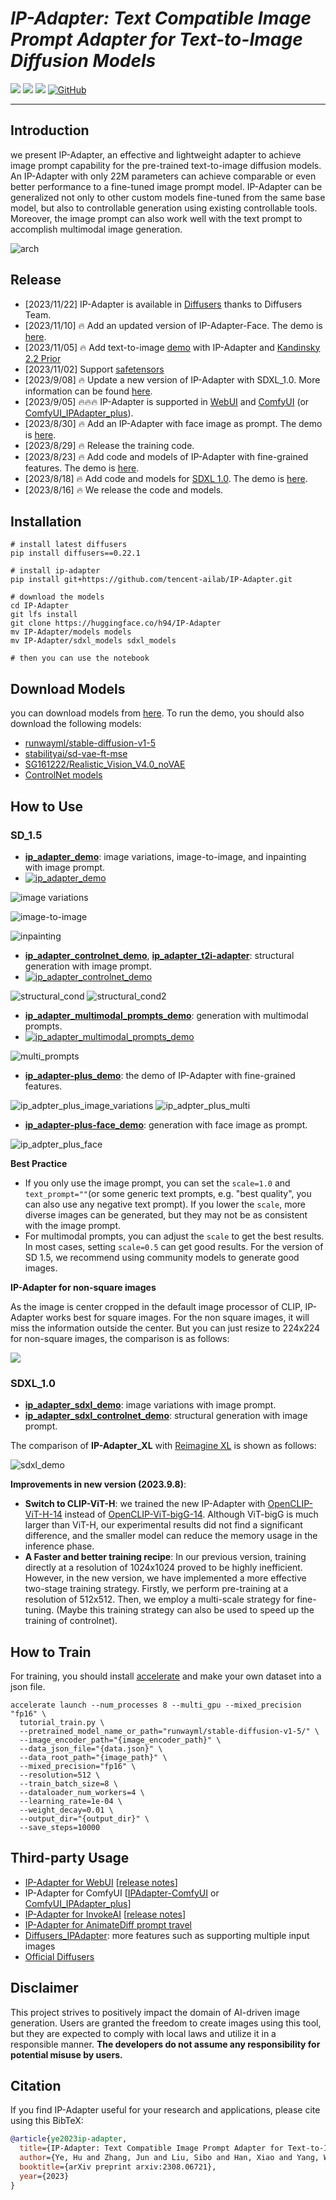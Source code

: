 # ___***IP-Adapter: Text Compatible Image Prompt Adapter for Text-to-Image Diffusion Models***___

<a href='https://ip-adapter.github.io'><img src='https://img.shields.io/badge/Project-Page-green'></a> 
<a href='https://arxiv.org/abs/2308.06721'><img src='https://img.shields.io/badge/Technique-Report-red'></a> 
<a href='https://huggingface.co/h94/IP-Adapter'><img src='https://img.shields.io/badge/%F0%9F%A4%97%20Hugging%20Face-Model-blue'></a>
[![GitHub](https://img.shields.io/github/stars/tencent-ailab/IP-Adapter?style=social)](https://github.com/tencent-ailab/IP-Adapter/)


---


## Introduction

we present IP-Adapter, an effective and lightweight adapter to achieve image prompt capability for the pre-trained text-to-image diffusion models. An IP-Adapter with only 22M parameters can achieve comparable or even better performance to a fine-tuned image prompt model. IP-Adapter can be generalized not only to other custom models fine-tuned from the same base model, but also to controllable generation using existing controllable tools. Moreover, the image prompt can also work well with the text prompt to accomplish multimodal image generation.

![arch](assets/figs/fig1.png)

## Release
- [2023/11/22] IP-Adapter is available in [Diffusers](https://github.com/huggingface/diffusers/pull/5713) thanks to Diffusers Team.
- [2023/11/10] 🔥 Add an updated version of IP-Adapter-Face. The demo is [here](ip_adapter-full-face_demo.ipynb).
- [2023/11/05] 🔥 Add text-to-image [demo](ip_adapter_t2i_demo.ipynb) with IP-Adapter and [Kandinsky 2.2 Prior](https://huggingface.co/kandinsky-community/kandinsky-2-2-prior)
- [2023/11/02] Support [safetensors](https://github.com/huggingface/safetensors)
- [2023/9/08] 🔥 Update a new version of IP-Adapter with SDXL_1.0. More information can be found [here](#sdxl_10).
- [2023/9/05] 🔥🔥🔥 IP-Adapter is supported in [WebUI](https://github.com/Mikubill/sd-webui-controlnet/discussions/2039) and [ComfyUI](https://github.com/laksjdjf/IPAdapter-ComfyUI) (or [ComfyUI_IPAdapter_plus](https://github.com/cubiq/ComfyUI_IPAdapter_plus)).
- [2023/8/30] 🔥 Add an IP-Adapter with face image as prompt. The demo is [here](ip_adapter-plus-face_demo.ipynb).
- [2023/8/29] 🔥 Release the training code.
- [2023/8/23] 🔥 Add code and models of IP-Adapter with fine-grained features. The demo is [here](ip_adapter-plus_demo.ipynb).
- [2023/8/18] 🔥 Add code and models for [SDXL 1.0](https://huggingface.co/stabilityai/stable-diffusion-xl-base-1.0). The demo is [here](ip_adapter_sdxl_demo.ipynb).
- [2023/8/16] 🔥 We release the code and models.


## Installation

```
# install latest diffusers
pip install diffusers==0.22.1

# install ip-adapter
pip install git+https://github.com/tencent-ailab/IP-Adapter.git

# download the models
cd IP-Adapter
git lfs install
git clone https://huggingface.co/h94/IP-Adapter
mv IP-Adapter/models models
mv IP-Adapter/sdxl_models sdxl_models

# then you can use the notebook
```

## Download Models

you can download models from [here](https://huggingface.co/h94/IP-Adapter). To run the demo, you should also download the following models:
- [runwayml/stable-diffusion-v1-5](https://huggingface.co/runwayml/stable-diffusion-v1-5)
- [stabilityai/sd-vae-ft-mse](https://huggingface.co/stabilityai/sd-vae-ft-mse)
- [SG161222/Realistic_Vision_V4.0_noVAE](https://huggingface.co/SG161222/Realistic_Vision_V4.0_noVAE)
- [ControlNet models](https://huggingface.co/lllyasviel)

## How to Use

### SD_1.5

- [**ip_adapter_demo**](ip_adapter_demo.ipynb): image variations, image-to-image, and inpainting with image prompt.
- [![**ip_adapter_demo**](https://colab.research.google.com/assets/colab-badge.svg)](https://colab.research.google.com/github/tencent-ailab/IP-Adapter/blob/main/ip_adapter_demo.ipynb) 

![image variations](assets/demo/image_variations.jpg)

![image-to-image](assets/demo/image-to-image.jpg)

![inpainting](assets/demo/inpainting.jpg)

- [**ip_adapter_controlnet_demo**](ip_adapter_controlnet_demo_new.ipynb), [**ip_adapter_t2i-adapter**](ip_adapter_t2i-adapter_demo.ipynb): structural generation with image prompt.
- [![**ip_adapter_controlnet_demo**](https://colab.research.google.com/assets/colab-badge.svg)](https://colab.research.google.com/github/tencent-ailab/IP-Adapter/blob/main/ip_adapter_controlnet_demo.ipynb) 

![structural_cond](assets/demo/structural_cond.jpg)
![structural_cond2](assets/demo/t2i-adapter_demo.jpg)

- [**ip_adapter_multimodal_prompts_demo**](ip_adapter_multimodal_prompts_demo.ipynb): generation with multimodal prompts.
- [![**ip_adapter_multimodal_prompts_demo**](https://colab.research.google.com/assets/colab-badge.svg)](https://colab.research.google.com/github/tencent-ailab/IP-Adapter/blob/main/ip_adapter_multimodal_prompts_demo.ipynb) 

![multi_prompts](assets/demo/multi_prompts.jpg)

- [**ip_adapter-plus_demo**](ip_adapter-plus_demo.ipynb): the demo of IP-Adapter with fine-grained features.

![ip_adpter_plus_image_variations](assets/demo/ip_adpter_plus_image_variations.jpg)
![ip_adpter_plus_multi](assets/demo/ip_adpter_plus_multi.jpg)

- [**ip_adapter-plus-face_demo**](ip_adapter-plus-face_demo.ipynb): generation with face image as prompt.

![ip_adpter_plus_face](assets/demo/sd15_face.jpg)

**Best Practice**
- If you only use the image prompt, you can set the `scale=1.0` and `text_prompt=""`(or some generic text prompts, e.g. "best quality", you can also use any negative text prompt). If you lower the `scale`, more diverse images can be generated, but they may not be as consistent with the image prompt.
- For multimodal prompts, you can adjust the `scale` to get the best results. In most cases, setting `scale=0.5` can get good results. For the version of SD 1.5, we recommend using community models to generate good images.

**IP-Adapter for non-square images**

As the image is center cropped in the default image processor of CLIP, IP-Adapter works best for square images. For the non square images, it will miss the information outside the center. But you can just resize to 224x224 for non-square images, the comparison is as follows:

![](assets/demo/crop_and_resize_cmp.jpg)

### SDXL_1.0

- [**ip_adapter_sdxl_demo**](ip_adapter_sdxl_demo.ipynb): image variations with image prompt.
- [**ip_adapter_sdxl_controlnet_demo**](ip_adapter_sdxl_controlnet_demo.ipynb): structural generation with image prompt.

The comparison of **IP-Adapter_XL** with [Reimagine XL](https://clipdrop.co/stable-diffusion-reimagine) is shown as follows:

![sdxl_demo](assets/demo/sdxl_cmp.jpg)

**Improvements in new version (2023.9.8)**:
- **Switch to CLIP-ViT-H**: we trained the new IP-Adapter with [OpenCLIP-ViT-H-14](https://huggingface.co/laion/CLIP-ViT-H-14-laion2B-s32B-b79K) instead of [OpenCLIP-ViT-bigG-14](https://huggingface.co/laion/CLIP-ViT-bigG-14-laion2B-39B-b160k). Although ViT-bigG is much larger than ViT-H, our experimental results did not find a significant difference, and the smaller model can reduce the memory usage in the inference phase.
- **A Faster and better training recipe**: In our previous version, training directly at a resolution of 1024x1024 proved to be highly inefficient. However, in the new version, we have implemented a more effective two-stage training strategy. Firstly, we perform pre-training at a resolution of 512x512. Then, we employ a multi-scale strategy for fine-tuning. (Maybe this training strategy can also be used to speed up the training of controlnet).

## How to Train
For training, you should install [accelerate](https://github.com/huggingface/accelerate) and make your own dataset into a json file.

```
accelerate launch --num_processes 8 --multi_gpu --mixed_precision "fp16" \
  tutorial_train.py \
  --pretrained_model_name_or_path="runwayml/stable-diffusion-v1-5/" \
  --image_encoder_path="{image_encoder_path}" \
  --data_json_file="{data.json}" \
  --data_root_path="{image_path}" \
  --mixed_precision="fp16" \
  --resolution=512 \
  --train_batch_size=8 \
  --dataloader_num_workers=4 \
  --learning_rate=1e-04 \
  --weight_decay=0.01 \
  --output_dir="{output_dir}" \
  --save_steps=10000
```


## Third-party Usage
- [IP-Adapter for WebUI](https://github.com/Mikubill/sd-webui-controlnet) [[release notes](https://github.com/Mikubill/sd-webui-controlnet/discussions/2039)]
- IP-Adapter for ComfyUI [[IPAdapter-ComfyUI](https://github.com/laksjdjf/IPAdapter-ComfyUI) or [ComfyUI_IPAdapter_plus](https://github.com/cubiq/ComfyUI_IPAdapter_plus)]
- [IP-Adapter for InvokeAI](https://github.com/invoke-ai/InvokeAI) [[release notes](https://github.com/invoke-ai/InvokeAI/releases/tag/v3.2.0)]
- [IP-Adapter for AnimateDiff prompt travel](https://github.com/s9roll7/animatediff-cli-prompt-travel)
- [Diffusers_IPAdapter](https://github.com/cubiq/Diffusers_IPAdapter): more features such as supporting multiple input images
- [Official Diffusers ](https://github.com/huggingface/diffusers/pull/5713)

## Disclaimer

This project strives to positively impact the domain of AI-driven image generation. Users are granted the freedom to create images using this tool, but they are expected to comply with local laws and utilize it in a responsible manner. **The developers do not assume any responsibility for potential misuse by users.**

## Citation
If you find IP-Adapter useful for your research and applications, please cite using this BibTeX:
```bibtex
@article{ye2023ip-adapter,
  title={IP-Adapter: Text Compatible Image Prompt Adapter for Text-to-Image Diffusion Models},
  author={Ye, Hu and Zhang, Jun and Liu, Sibo and Han, Xiao and Yang, Wei},
  booktitle={arXiv preprint arxiv:2308.06721},
  year={2023}
}
```
